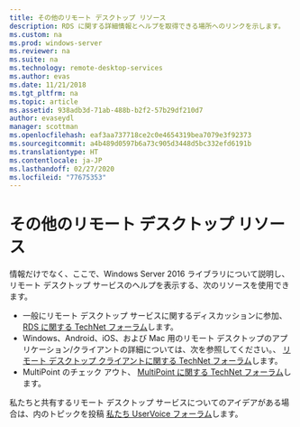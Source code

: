 ```yaml
---
title: その他のリモート デスクトップ リソース
description: RDS に関する詳細情報とヘルプを取得できる場所へのリンクを示します。
ms.custom: na
ms.prod: windows-server
ms.reviewer: na
ms.suite: na
ms.technology: remote-desktop-services
ms.author: evas
ms.date: 11/21/2018
ms.tgt_pltfrm: na
ms.topic: article
ms.assetid: 938adb3d-71ab-488b-b2f2-57b29df210d7
author: evaseydl
manager: scottman
ms.openlocfilehash: eaf3aa737718ce2c0e4654319bea7079e3f92373
ms.sourcegitcommit: a4b489d0597b6a73c905d3448d5bc332efd6191b
ms.translationtype: HT
ms.contentlocale: ja-JP
ms.lasthandoff: 02/27/2020
ms.locfileid: "77675353"
---
```

# <a name="additional-remote-desktop-resources"></a>その他のリモート デスクトップ リソース

情報だけでなく、ここで、Windows Server 2016 ライブラリについて説明し、リモート デスクトップ サービスのヘルプを表示する、次のリソースを使用できます。

- 一般にリモート デスクトップ サービスに関するディスカッションに参加、 [RDS に関する TechNet フォーラム](https://aka.ms/technetforum-rds)します。
- Windows、Android、iOS、および Mac 用のリモート デスクトップのアプリケーション/クライアントの詳細については、次を参照してください。、 [リモート デスクトップ クライアントに関する TechNet フォーラム](https://aka.ms/technetforum-rdc)します。
- MultiPoint のチェック アウト、 [MultiPoint に関する TechNet フォーラム](https://aka.ms/multipoint-forum)します。

私たちと共有するリモート デスクトップ サービスについてのアイデアがある場合は、内のトピックを投稿 [私たち UserVoice フォーラム](https://aka.ms/uservoice-rds)します。

